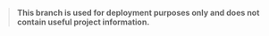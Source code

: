 > **This branch is used for deployment purposes only and does not contain useful project information.**

